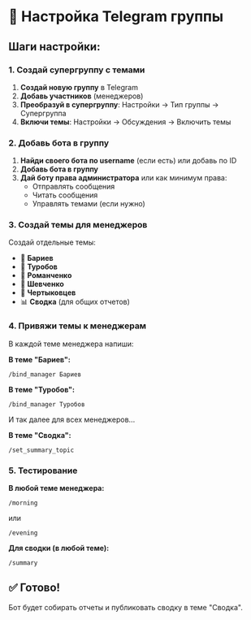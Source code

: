 # 💬 Настройка Telegram группы

## Шаги настройки:

### 1. Создай супергруппу с темами
1. **Создай новую группу** в Telegram
2. **Добавь участников** (менеджеров)
3. **Преобразуй в супергруппу**: Настройки → Тип группы → Супергруппа
4. **Включи темы**: Настройки → Обсуждения → Включить темы

### 2. Добавь бота в группу
1. **Найди своего бота по username** (если есть) или добавь по ID
2. **Добавь бота в группу**
3. **Дай боту права администратора** или как минимум права:
   - Отправлять сообщения
   - Читать сообщения
   - Управлять темами (если нужно)

### 3. Создай темы для менеджеров
Создай отдельные темы:
- 👤 **Бариев**
- 👤 **Туробов** 
- 👤 **Романченко**
- 👤 **Шевченко**
- 👤 **Чертыковцев**
- 📊 **Сводка** (для общих отчетов)

### 4. Привяжи темы к менеджерам
В каждой теме менеджера напиши:

**В теме "Бариев":**
```
/bind_manager Бариев
```

**В теме "Туробов":**
```
/bind_manager Туробов
```

И так далее для всех менеджеров...

**В теме "Сводка":**
```
/set_summary_topic
```

### 5. Тестирование
**В любой теме менеджера:**
```
/morning
```
или
```
/evening
```

**Для сводки (в любой теме):**
```
/summary
```

## ✅ Готово!
Бот будет собирать отчеты и публиковать сводку в теме "Сводка".
